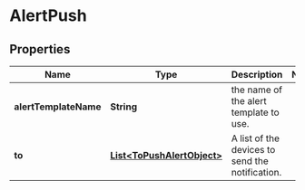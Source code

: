 # AlertPush

## Properties
Name | Type | Description | Notes
------------ | ------------- | ------------- | -------------
**alertTemplateName** | **String** | the name of the alert template to use. | 
**to** | [**List&lt;ToPushAlertObject&gt;**](ToPushAlertObject.md) | A list of the devices to send the notification. | 
